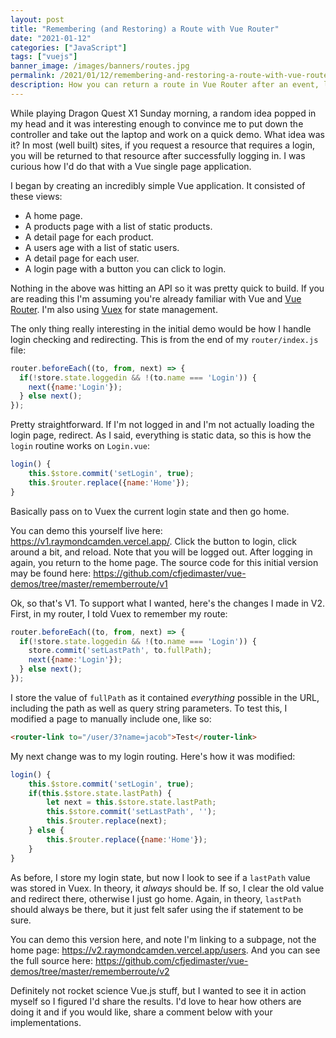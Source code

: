 ```yaml
---
layout: post
title: "Remembering (and Restoring) a Route with Vue Router"
date: "2021-01-12"
categories: ["JavaScript"]
tags: ["vuejs"]
banner_image: /images/banners/routes.jpg
permalink: /2021/01/12/remembering-and-restoring-a-route-with-vue-router.html
description: How you can return a route in Vue Router after an event, like a login.
---
```


While playing Dragon Quest X1 Sunday morning, a random idea popped in my head and it was interesting enough to convince me
to put down the controller and take out the laptop and work on a quick demo. What idea was it? In most (well built) sites, if you request a resource that requires a login, you will be returned to that resource after successfully logging in. I was curious how I'd do that with a Vue single page application.

I began by creating an incredibly simple Vue application. It consisted of these views:

* A home page.
* A products page with a list of static products.
* A detail page for each product.
* A users age with a list of static users.
* A detail page for each user.
* A login page with a button you can click to login.

Nothing in the above was hitting an API so it was pretty quick to build. If you are reading this I'm assuming you're already familiar with Vue and [Vue Router](https://router.vuejs.org/). I'm also using [Vuex](https://vuex.vuejs.org/) for state management. 

The only thing really interesting in the initial demo would be how I handle login checking and redirecting. This is from the end of my `router/index.js` file:

```js
router.beforeEach((to, from, next) => {
  if(!store.state.loggedin && !(to.name === 'Login')) {
    next({name:'Login'});
  } else next();
});
```

Pretty straightforward. If I'm not logged in and I'm not actually loading the login page, redirect. As I said, everything is static data, so this is how the `login` routine works on `Login.vue`:

```js
login() {
	this.$store.commit('setLogin', true);
	this.$router.replace({name:'Home'});
}
```

Basically pass on to Vuex the current login state and then go home.

You can demo this yourself live here: <https://v1.raymondcamden.vercel.app/>. Click the button to login, click around a bit, and reload. Note that you will be logged out. After logging in again, you return to the home page. The source code for this initial version may be found here: <https://github.com/cfjedimaster/vue-demos/tree/master/rememberroute/v1>

Ok, so that's V1. To support what I wanted, here's the changes I made in V2. First, in my router, I told Vuex to remember my route:

```js
router.beforeEach((to, from, next) => {
  if(!store.state.loggedin && !(to.name === 'Login')) {
    store.commit('setLastPath', to.fullPath);
    next({name:'Login'});
  } else next(); 
});
```

I store the value of `fullPath` as it contained *everything* possible in the URL, including the path as well as query string parameters. To test this, I modified a page to manually include one, like so: 

```html
<router-link to="/user/3?name=jacob">Test</router-link>
```

My next change was to my login routing. Here's how it was modified:

```js
login() {
	this.$store.commit('setLogin', true);
	if(this.$store.state.lastPath) {
		let next = this.$store.state.lastPath;
		this.$store.commit('setLastPath', '');
		this.$router.replace(next);
	} else {
		this.$router.replace({name:'Home'});
	}
}
```

As before, I store my login state, but now I look to see if a `lastPath` value was stored in Vuex. In theory, it *always* should be. If so, I clear the old value and redirect there, otherwise I just go home. Again, in theory, `lastPath` should always be there, but it just felt safer using the if statement to be sure. 

You can demo this version here, and note I'm linking to a subpage, not the home page: <https://v2.raymondcamden.vercel.app/users>. And you can see the full source here: <https://github.com/cfjedimaster/vue-demos/tree/master/rememberroute/v2>

Definitely not rocket science Vue.js stuff, but I wanted to see it in action myself so I figured I'd share the results. I'd love to hear how others are doing it and if you would like, share a comment below with your implementations.
